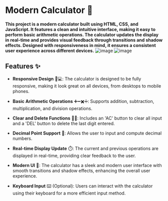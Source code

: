 # Modern Calculator 🧮

**This project is a modern calculator built using HTML, CSS, and JavaScript. It features a clean and intuitive interface, making it easy to perform basic arithmetic operations. The calculator updates the display in real-time and provides visual feedback through transitions and shadow effects. Designed with responsiveness in mind, it ensures a consistent user experience across different devices.**
![image](https://github.com/user-attachments/assets/efdee553-3904-4aec-af2e-7d31f2da9a9a)
![image](https://github.com/user-attachments/assets/ba803ee3-75e2-4ae6-a6b7-47459d63a4e7)

## Features ✨

- **Responsive Design** 📱💻: The calculator is designed to be fully responsive, making it look great on all devices, from desktops to mobile phones.

- **Basic Arithmetic Operations** ➕➖✖️➗: Supports addition, subtraction, multiplication, and division operations.

- **Clear and Delete Functions** 🧹❌: Includes an 'AC' button to clear all input and a 'DEL' button to delete the last digit entered.

- **Decimal Point Support** 🔢: Allows the user to input and compute decimal numbers.

- **Real-time Display Update** ⏱️: The current and previous operations are displayed in real-time, providing clear feedback to the user.

- **Modern UI** 🎨: The calculator has a sleek and modern user interface with smooth transitions and shadow effects, enhancing the overall user experience.

- **Keyboard Input** ⌨️ (Optional): Users can interact with the calculator using their keyboard for a more efficient input method.



